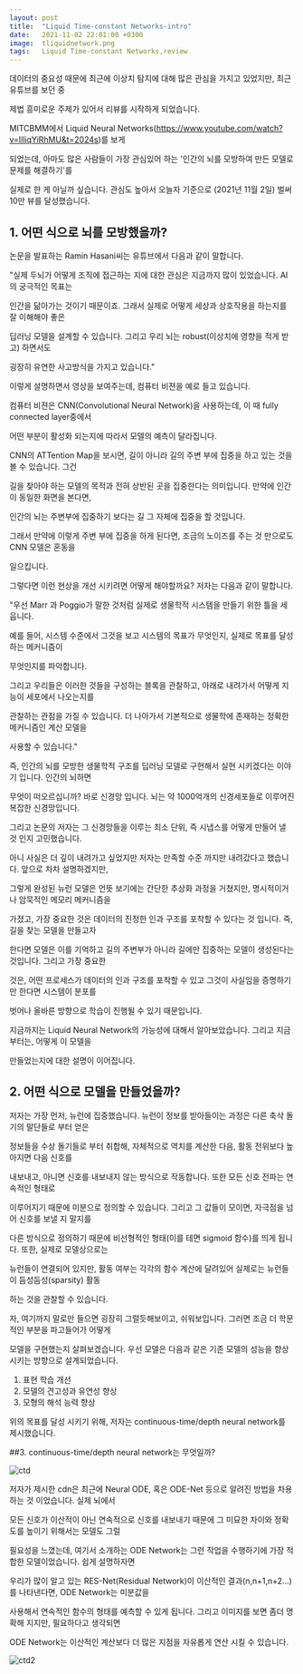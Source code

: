 ```yaml
---
layout: post
title:  "Liquid Time-constant Networks-intro"
date:   2021-11-02 22:01:00 +0300
image:  tliquidnetwork.png
tags:   Liquid Time-constant Networks,review
---
```



데이터의 중요성 때문에 최근에 이상치 탐지에 대해 많은 관심을 가지고 있었지만, 최근 유튜브를 보던 중

제법 흥미로운 주제가 있어서 리뷰를 시작하게 되었습니다.

MITCBMM에서 Liquid Neural Networks(https://www.youtube.com/watch?v=IlliqYiRhMU&t=2024s)를 보게

되었는데, 아마도 많은 사람들이 가장 관심있어 하는 '인간의 뇌를 모방하여 만든 모델로 문제를 해결하기'를

실제로 한 게 아닐까 싶습니다. 관심도 높아서 오늘자 기준으로 (2021년 11월 2일) 벌써 10만 뷰를 달성했습니다.


## 1. 어떤 식으로 뇌를 모방했을까?


논문을 발표하는 Ramin Hasani씨는 유튜브에서 다음과 같이 말합니다.

"실제 두뇌가 어떻게 조직에 접근하는 지에 대한 관심은 지금까지 많이 있었습니다. AI의 궁극적인 목표는 

인간을 닮아가는 것이기 때문이죠. 그래서 실제로 어떻게 세상과 상호작용을 하는지를 잘 이해해야 좋은

딥러닝 모델을 설계할 수 있습니다. 그리고 우리 뇌는 robust(이상치에 영향을 적게 받고) 하면서도 

굉장히 유연한 사고방식을 가지고 있습니다."

이렇게 설명하면서 영상을 보여주는데, 컴퓨터 비젼을 예로 들고 있습니다. 

컴퓨터 비젼은 CNN(Convolutional Neural Network)을 사용하는데, 이 때 fully connected layer중에서 

어떤 부분이 활성화 되는지에 따라서 모델의 예측이 달라집니다. 

CNN의 ATTention Map을 보시면, 길이 아니라 길의 주변 부에 집중을 하고 있는 것을 볼 수 있습니다. 그건

길을 찾아야 하는 모델의 목적과 전혀 상반된 곳을 집중한다는 의미입니다. 만약에 인간이 동일한 화면을 본다면,

인간의 뇌는 주변부에 집중하기 보다는 길 그 자체에 집중을 할 것입니다. 

그래서 만약에 이렇게 주변 부에 집중을 하게 된다면, 조금의 노이즈를 주는 것 만으로도 CNN 모델은 혼동을 

일으킵니다.


그렇다면 이런 현상을 개선 시키려면 어떻게 해야할까요? 저자는 다음과 같이 말합니다.

"우선 Marr 과 Poggio가 말한 것처럼 실제로 생물학적 시스템을 만들기 위한 틀을 세웁니다. 
 
 예를 들어, 시스템 수준에서 그것을 보고 시스템의 목표가 무엇인지, 실제로 목표를 달성하는 메커니즘이 
 
 무엇인지를 파악합니다.

그리고 우리들은 이러한 것들을 구성하는 블록을 관찰하고, 아래로 내려가서 어떻게 지능이 세포에서 나오는지를 

관찰하는 관점을 가질 수 있습니다. 더 나아가서 기본적으로 생물학에 존재하는 정확한 메커니즘인 계산 모델을 

사용할 수 있습니다."

즉, 인간의 뇌를 모방한 생물학적 구조를 딥러닝 모델로 구현해서 실현 시키겠다는 이야기 입니다. 인간의 뇌하면

무엇이 떠오르십니까? 바로 신경망 입니다. 뇌는 약 1000억개의 신경세포들로 이루어진 복잡한 신경망입니다. 

 그리고 논문의 저자는 그 신경망들을 이루는 최소 단위, 즉 시냅스를 어떻게 만들어 낼 것 인지 고민했습니다.
 
아니 사실은 더 깊이 내려가고 싶었지만 저자는 만족할 수준 까지만 내려갔다고 했습니다. 앞으로 차차 설명하겠지만,

그렇게 완성된 뉴런 모델은 언뜻 보기에는 간단한 추상화 과정을 거쳤지만, 명시적이거나 암묵적인 메모리 메커니즘을

가졌고, 가장 중요한 것은 데이터의 진정한 인과 구조를 포착할 수 있다는 것 입니다. 즉, 길을 찾는 모델을 만들고자

한다면 모델은 이를 기억하고 길의 주변부가 아니라 길에만 집중하는 모델이 생성된다는 것입니다. 그리고 가장 중요한

것은, 어떤 프로세스가 데이터의 인과 구조를 포착할 수 있고 그것이 사실임을 증명하기만 한다면 시스템이 분포를

벗어나 올바른 방향으로 학습이 진행될 수 있기 때문입니다.

 지금까지는 Liquid Neural Network의 가능성에 대해서 알아보았습니다. 그리고 지금부터는, 어떻게 이 모델을
 
 만들었는지에 대한 설명이 이어집니다.
 
 ## 2. 어떤 식으로 모델을 만들었을까?

 저자는 가장 먼저, 뉴런에 집중했습니다. 뉴런이 정보를 받아들이는 과정은 다른 축삭 돌기의 말단들로 부터 얻은
 
 정보들을 수상 돌기들로 부터 취합해, 자체적으로 역치를 계산한 다음, 활동 전위보다 높아지면 다음 신호를
 
 내보내고, 아니면 신호를 내보내지 않는 방식으로 작동합니다. 또한 모든 신호 전파는 연속적인 형태로
 
 이루어지기 때문에 미분으로 정의할 수 있습니다. 그리고 그 값들이 모이면, 자극점을 넘어 신호를 보낼 지 말지를
 
 다른 방식으로 정의하기 때문에 비선형적인 형태(이를 테면 sigmoid 함수)를 띄게 됩니다. 또한, 실제로 모델상으로는
 
 뉴런들이 연결되어 있지만, 활동 여부는 각각의 함수 계산에 달려있어 실제로는 뉴런들이 듬성듬성(sparsity) 활동 
 
 하는 것을 관찰할 수 있습니다. 
 
  자, 여기까지 말로만 들으면 굉장히 그럴듯해보이고, 쉬워보입니다. 그러면 조금 더 학문적인 부분을 파고들어가 어떻게
  
  모델을 구현했는지 살펴보겠습니다. 우선 모델은 다음과 같은 기존 모델의 성능을 향상시키는 방향으로 설계되었습니다.
  
 1. 표현 학습 개선
 2. 모델의 견고성과 유연성 향상
 3. 모형의 해석 능력 향상


 위의 목표를 달성 시키기 위해, 저자는 continuous-time/depth neural network를 제시했습니다.
 
 ##3. continuous-time/depth neural network는 무엇일까?
 

![ctd](https://user-images.githubusercontent.com/70379885/155934175-383ec54e-d062-4ca5-a8c2-56eb95831432.jpg)

저자가 제시한 cdn은 최근에  Neural ODE, 혹은 ODE-Net 등으로 알려진 방법을 차용하는 것 이었습니다. 실제 뇌에서 

모든 신호가 이산적이 아닌 연속적으로 신호를 내보내기 때문에 그 미묘한 차이와 정확도를 높이기 위해서는 모델도 그럴 

필요성을 느꼈는데, 여기서 소개하는 ODE Network는 그런 작업을 수행하기에 가장 적합한 모델이었습니다. 쉽게 설명하자면

우리가 많이 알고 있는 RES-Net(Residual Network)이 이산적인 결과(n,n+1,n+2...)를 나타낸다면, ODE Network는 미분값을

사용해서 연속적인 함수의 형태를 예측할 수 있게 됩니다. 그리고 이미지를 보면 좀더 명확해 지지만, 필요하다고 생각되면

ODE Network는 이산적인 계산보다 더 많은 지점을 자유롭게 연산 시킬 수 있습니다. 

![ctd2](https://user-images.githubusercontent.com/70379885/155937717-952a912a-0d68-4fa1-9c49-0ef53dcf18cd.png)

[jekyll-docs]: https://jekyllrb.com/docs/home
[jekyll-gh]:   https://github.com/jekyll/jekyll
[jekyll-talk]: https://talk.jekyllrb.com/

